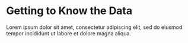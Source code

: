# Getting to Know the Data

Lorem ipsum dolor sit amet, consectetur adipiscing elit, sed do eiusmod tempor incididunt ut labore et dolore magna aliqua.

